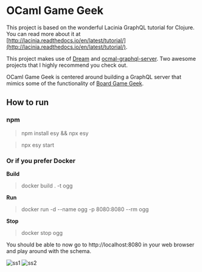 # OCaml Game Geek

This project is based on the wonderful Lacinia GraphQL tutorial for Clojure. You can read more about it at [http://lacinia.readthedocs.io/en/latest/tutorial/](http://lacinia.readthedocs.io/en/latest/tutorial/).

This project makes use of
[Dream](https://github.com/aantron/dream)
and [ocmal-graphql-server](https://github.com/andreas/ocaml-graphql-server). Two awesome projects that I highly recommend you check out.

OCaml Game Geek is centered around building a GraphQL server that mimics some of the functionality of [Board Game Geek](https://boardgamegeek.com/).

## How to run

### npm
> npm install esy && npx esy

> npx esy start


### Or if you prefer Docker

**Build**
> docker build . -t ogg

**Run**
> docker run -d --name ogg -p 8080:8080 --rm ogg

**Stop**
> docker stop ogg

You should be able to now go to http://localhost:8080 in your web browser and play around with the schema.

![ss1](https://user-images.githubusercontent.com/1703143/169666545-aba23d3e-425e-4a3f-8e55-008d4ef1d1d2.png)
![ss2](https://user-images.githubusercontent.com/1703143/169666546-da16258d-41ad-4690-a5ba-2c247c59b943.png)
